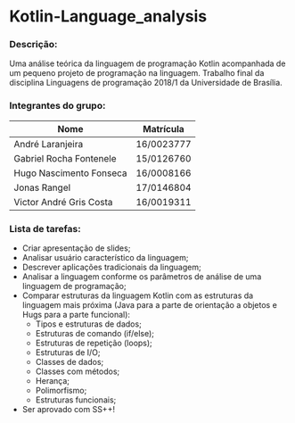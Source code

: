 # Kotlin-Language_analysis

### Descrição:

Uma análise teórica da linguagem de programação Kotlin acompanhada de um pequeno
projeto de programação na linguagem. Trabalho final da disciplina Linguagens de
programação 2018/1 da Universidade de Brasília.

### Integrantes do grupo:

Nome | Matrícula
---  | ---
André Laranjeira | 16/0023777
Gabriel Rocha Fontenele | 15/0126760
Hugo Nascimento Fonseca | 16/0008166
Jonas Rangel | 17/0146804
Victor André Gris Costa | 16/0019311

### Lista de tarefas:

* Criar apresentação de slides;
* Analisar usuário característico da linguagem;
* Descrever aplicações tradicionais da linguagem;
* Analisar a linguagem conforme os parâmetros de análise de uma linguagem de programação;
* Comparar estruturas da linguagem Kotlin com as estruturas da linguagem mais próxima (Java para a parte de orientação a objetos e Hugs para a parte funcional):
  * Tipos e estruturas de dados;
  * Estruturas de comando (if/else);
  * Estruturas de repetição (loops);
  * Estruturas de I/O;
  * Classes de dados;
  * Classes com métodos;
  * Herança;
  * Polimorfismo;
  * Estruturas funcionais;
* Ser aprovado com SS++!
